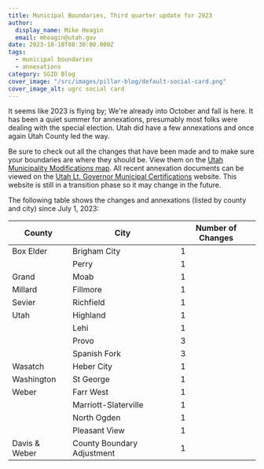```yaml
---
title: Municipal Boundaries, Third quarter update for 2023
author:
  display_name: Mike Heagin
  email: mheagin@utah.gov
date: 2023-10-10T08:30:00.000Z
tags:
  - municipal boundaries
  - annexations
category: SGID Blog
cover_image: "/src/images/pillar-blog/default-social-card.png"
cover_image_alt: ugrc social card
---
```


It seems like 2023 is flying by; We're already into October and fall is here. It has been a quiet summer for annexations, presumably most folks were dealing with the special election. Utah did have a few annexations and once again Utah County led the way.

Be sure to check out all the changes that have been made and to make sure your boundaries are where they should be. View them on the [Utah Municipality Modifications map](https://www.arcgis.com/home/webmap/viewer.html?webmap=c5ab7e0fcd514f1a9db6b8dad55bba63). All recent annexation documents can be viewed on the [Utah Lt. Governor Municipal Certifications](https://demosite.utah.gov/gov-entity/boundary-certifications-by-year/) website. This website is still in a transition phase so it may change in the future.

The following table shows the changes and annexations (listed by county and city) since July 1, 2023:

| County        | City                       | Number of Changes |
|---------------|----------------------------|-------------------|
| Box Elder     | Brigham City               | 1                 |
|               | Perry                      | 1                 |
| Grand         | Moab                       | 1                 |
| Millard       | Fillmore                   | 1                 |
| Sevier        | Richfield                  | 1                 |
| Utah          | Highland                   | 1                 |
|               | Lehi                       | 1                 |
|               | Provo                      | 3                 |
|               | Spanish Fork               | 3                 |
| Wasatch       | Heber City                 | 1                 |
| Washington    | St George                  | 1                 |
| Weber         | Farr West                  | 1                 |
|               | Marriott-Slaterville       | 1                 |
|               | North Ogden                | 1                 |
|               | Pleasant View              | 1                 |
| Davis & Weber | County Boundary Adjustment | 1                 |
